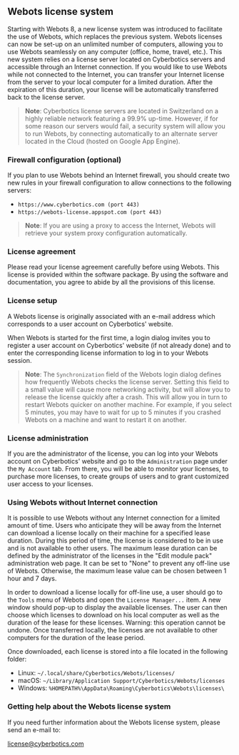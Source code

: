 ## Webots license system

Starting with Webots 8, a new license system was introduced to facilitate the
use of Webots, which replaces the previous system. Webots licenses can now be
set-up on an unlimited number of computers, allowing you to use Webots
seamlessly on any computer (office, home, travel, etc.). This new system relies
on a license server located on Cyberbotics servers and accessible through an
Internet connection. If you would like to use Webots while not connected to the
Internet, you can transfer your Internet license from the server to your local
computer for a limited duration. After the expiration of this duration, your
license will be automatically transferred back to the license server.

> **Note**:
Cyberbotics license servers are located in Switzerland on a highly reliable
network featuring a 99.9% up-time. However, if for some reason our servers would
fail, a security system will allow you to run Webots, by connecting automatically to an alternate server located in the Cloud
(hosted on Google App Engine).

### Firewall configuration (optional)

If you plan to use Webots behind an Internet firewall, you should create two new
rules in your firewall configuration to allow connections to the following
servers:

- `https://www.cyberbotics.com (port 443)`
- `https://webots-license.appspot.com (port 443)`

> **Note**:
If you are using a proxy to access the Internet, Webots will retrieve your
system proxy configuration automatically.

### License agreement

Please read your license agreement carefully before using Webots. This license
is provided within the software package. By using the software and
documentation, you agree to abide by all the provisions of this license.

### License setup

A Webots license is originally associated with an e-mail address which
corresponds to a user account on Cyberbotics' website.

When Webots is started for the first time, a login dialog invites you to
register a user account on Cyberbotics' website (if not already done) and to
enter the corresponding license information to log in to your Webots session.

> **Note**:
The `Synchronization` field of the Webots login dialog defines how frequently
Webots checks the license server. Setting this field to a small value will cause
more networking activity, but will allow you to release the license quickly
after a crash. This will allow you in turn to restart Webots quicker on another
machine. For example, if you select 5 minutes, you may have to wait for up to 5
minutes if you crashed Webots on a machine and want to restart it on another.

### License administration

If you are the administrator of the license, you can log into your Webots
account on Cyberbotics' website and go to the `Administration` page under the
`My Account` tab. From there, you will be able to monitor your licenses, to
purchase more licenses, to create groups of users and to grant customized user
access to your licenses.

### Using Webots without Internet connection

It is possible to use Webots without any Internet connection for a limited
amount of time. Users who anticipate they will be away from the Internet can
download a license locally on their machine for a specified lease duration.
During this period of time, the license is considered to be in use and is not
available to other users. The maximum lease duration can be defined by the
administrator of the licenses in the "Edit module pack" administration web page.
It can be set to "None" to prevent any off-line use of Webots. Otherwise, the
maximum lease value can be chosen between 1 hour and 7 days.

In order to download a license locally for off-line use, a user should go to the
`Tools` menu of Webots and open the `License Manager...` item. A new window
should pop-up to display the available licenses. The user can then choose which
licenses to download on his local computer as well as the duration of the lease
for these licenses. Warning: this operation cannot be undone. Once transferred
locally, the licenses are not available to other computers for the duration of
the lease period.

Once downloaded, each license is stored into a file located in the following folder:

- Linux: `~/.local/share/Cyberbotics/Webots/licenses/`
- macOS: `~/Library/Application Support/Cyberbotics/Webots/licenses`
- Windows: `%HOMEPATH%\AppData\Roaming\Cyberbotics\Webots\licenses\`

### Getting help about the Webots license system

If you need further information about the Webots license system, please send an e-mail to:

[license@cyberbotics.com](mailto:license@cyberbotics.com)

